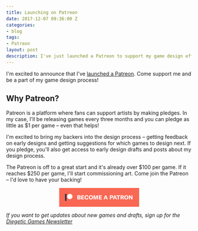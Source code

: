 ```yaml
---
title: Launching on Patreon
date: 2017-12-07 09:36:00 Z
categories:
- blog
tags:
- Patreon
layout: post
description: I've just launched a Patreon to support my game design efforts
---
```


I'm excited to announce that I've [launched a Patreon](https://www.patreon.com/randylubin). Come support me and be a part of my game design process!

## Why Patreon?

Patreon is a platform where fans can support artists by making pledges. In my case, I'll be releasing games every three months and you can pledge as little as $1 per game – even that helps!

I'm excited to bring my backers into the design process – getting feedback on early designs and getting suggestions for which games to design next. If you pledge, you'll also get access to early design drafts and posts about my design process.

The Patreon is off to a great start and it's already over $100 per game. If it reaches $250 per game, I'll start commissioning art. Come join the Patreon – I'd love to have your backing!

<div class="">
    <a href="https://www.patreon.com/bePatron?u=554536"><img src="/img/become_a_patron_button.png" alt="become a backer on Patreon" style="display:block; margin:auto"></a>
</div>

*If you want to get updates about new games and drafts, sign up for the [Diegetic Games Newsletter](http://diegeticgames.us9.list-manage1.com/subscribe?u=e4f0b45dd4eb576171853a903&id=cacabf37ec)*
